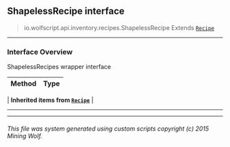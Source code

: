 ## ShapelessRecipe __interface__

>io.wolfscript.api.inventory.recipes.ShapelessRecipe
>Extends [`Recipe`](Recipe.md)

---

### Interface Overview

ShapelessRecipes wrapper interface

Method | Type   
--- | :--- 
 |
__Inherited items from [`Recipe`](Recipe.md)__ |





---



---


###### This file was system generated using custom scripts copyright (c) 2015 Mining Wolf.
	

